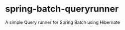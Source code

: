 spring-batch-queryrunner
========================

A simple Query runner for Spring Batch using Hibernate
